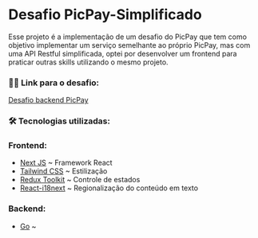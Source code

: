 # Desafio PicPay-Simplificado

Esse projeto é a implementação de um desafio do PicPay que tem como objetivo implementar um serviço semelhante ao próprio PicPay, mas com uma API Restful simplificada, optei por desenvolver um frontend para praticar outras skills utilizando o mesmo projeto.

### 🕵️‍♂️ Link para o desafio:
[Desafio backend PicPay](https://github.com/PicPay/picpay-desafio-backend)

### 🛠 Tecnologias utilizadas:

### Frontend:
- [Next JS](https://nextjs.org/) ~ Framework React
- [Tailwind CSS](https://tailwindcss.com/) ~ Estilização
- [Redux Toolkit](https://redux-toolkit.js.org/) ~ Controle de estados
- [React-i18next](https://react.i18next.com/) ~ Regionalização do conteúdo em texto

### Backend:
 - [Go](https://go.dev/) ~ 